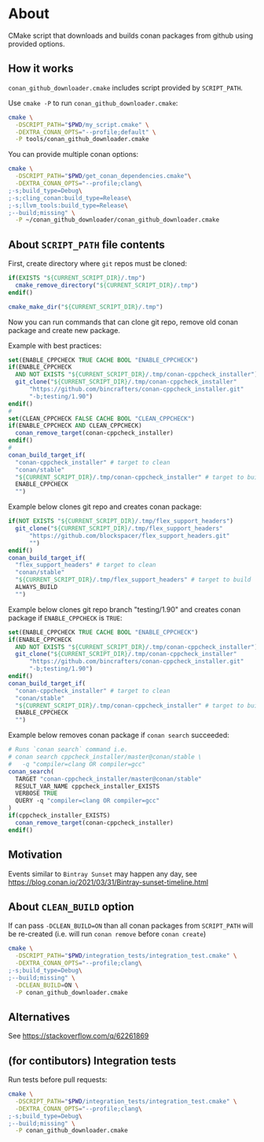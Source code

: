 # About

CMake script that downloads and builds conan packages from github using provided options.

## How it works

`conan_github_downloader.cmake` includes script provided by `SCRIPT_PATH`.

Use `cmake -P` to run `conan_github_downloader.cmake`:

```bash
cmake \
  -DSCRIPT_PATH="$PWD/my_script.cmake" \
  -DEXTRA_CONAN_OPTS="--profile;default" \
  -P tools/conan_github_downloader.cmake
```

You can provide multiple conan options:

```bash
cmake \
  -DSCRIPT_PATH="$PWD/get_conan_dependencies.cmake"\
  -DEXTRA_CONAN_OPTS="--profile;clang\
;-s;build_type=Debug\
;-s;cling_conan:build_type=Release\
;-s;llvm_tools:build_type=Release\
;--build;missing" \
  -P ~/conan_github_downloader/conan_github_downloader.cmake
```

## About `SCRIPT_PATH` file contents

First, create directory where `git` repos must be cloned:

```cmake
if(EXISTS "${CURRENT_SCRIPT_DIR}/.tmp")
  cmake_remove_directory("${CURRENT_SCRIPT_DIR}/.tmp")
endif()

cmake_make_dir("${CURRENT_SCRIPT_DIR}/.tmp")
```

Now you can run commands that can clone git repo, remove old conan package and create new package.

Example with best practices:

```cmake
set(ENABLE_CPPCHECK TRUE CACHE BOOL "ENABLE_CPPCHECK")
if(ENABLE_CPPCHECK
  AND NOT EXISTS "${CURRENT_SCRIPT_DIR}/.tmp/conan-cppcheck_installer")
  git_clone("${CURRENT_SCRIPT_DIR}/.tmp/conan-cppcheck_installer"
      "https://github.com/bincrafters/conan-cppcheck_installer.git"
      "-b;testing/1.90")
endif()
#
set(CLEAN_CPPCHECK FALSE CACHE BOOL "CLEAN_CPPCHECK")
if(ENABLE_CPPCHECK AND CLEAN_CPPCHECK)
  conan_remove_target(conan-cppcheck_installer)
endif()
#
conan_build_target_if(
  "conan-cppcheck_installer" # target to clean
  "conan/stable"
  "${CURRENT_SCRIPT_DIR}/.tmp/conan-cppcheck_installer" # target to build
  ENABLE_CPPCHECK
  "")
```

Example below clones git repo and creates conan package:

```cmake
if(NOT EXISTS "${CURRENT_SCRIPT_DIR}/.tmp/flex_support_headers")
  git_clone("${CURRENT_SCRIPT_DIR}/.tmp/flex_support_headers"
      "https://github.com/blockspacer/flex_support_headers.git"
      "")
endif()
conan_build_target_if(
  "flex_support_headers" # target to clean
  "conan/stable"
  "${CURRENT_SCRIPT_DIR}/.tmp/flex_support_headers" # target to build
  ALWAYS_BUILD
  "")
```

Example below clones git repo branch "testing/1.90" and creates conan package if `ENABLE_CPPCHECK` is `TRUE`:

```cmake
set(ENABLE_CPPCHECK TRUE CACHE BOOL "ENABLE_CPPCHECK")
if(ENABLE_CPPCHECK
  AND NOT EXISTS "${CURRENT_SCRIPT_DIR}/.tmp/conan-cppcheck_installer")
  git_clone("${CURRENT_SCRIPT_DIR}/.tmp/conan-cppcheck_installer"
      "https://github.com/bincrafters/conan-cppcheck_installer.git"
      "-b;testing/1.90")
endif()
conan_build_target_if(
  "conan-cppcheck_installer" # target to clean
  "conan/stable"
  "${CURRENT_SCRIPT_DIR}/.tmp/conan-cppcheck_installer" # target to build
  ENABLE_CPPCHECK
  "")
```

Example below removes conan package if `conan search` succeeded:

```cmake
# Runs `conan search` command i.e.
# conan search cppcheck_installer/master@conan/stable \
#   -q "compiler=clang OR compiler=gcc"
conan_search(
  TARGET "conan-cppcheck_installer/master@conan/stable"
  RESULT_VAR_NAME cppcheck_installer_EXISTS
  VERBOSE TRUE
  QUERY -q "compiler=clang OR compiler=gcc"
)
if(cppcheck_installer_EXISTS)
  conan_remove_target(conan-cppcheck_installer)
endif()
```

## Motivation

Events similar to `Bintray Sunset` may happen any day, see https://blog.conan.io/2021/03/31/Bintray-sunset-timeline.html

## About `CLEAN_BUILD` option

If can pass `-DCLEAN_BUILD=ON` than all conan packages from `SCRIPT_PATH` will be re-created (i.e. will run `conan remove` before `conan create`)

```bash
cmake \
  -DSCRIPT_PATH="$PWD/integration_tests/integration_test.cmake" \
  -DEXTRA_CONAN_OPTS="--profile;clang\
;-s;build_type=Debug\
;--build;missing" \
  -DCLEAN_BUILD=ON \
  -P conan_github_downloader.cmake
```

## Alternatives

See https://stackoverflow.com/q/62261869

## (for contibutors) Integration tests

Run tests before pull requests:

```bash
cmake \
  -DSCRIPT_PATH="$PWD/integration_tests/integration_test.cmake" \
  -DEXTRA_CONAN_OPTS="--profile;clang\
;-s;build_type=Debug\
;--build;missing" \
  -P conan_github_downloader.cmake
```
